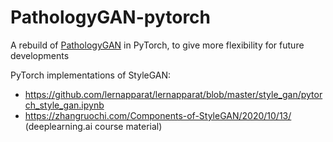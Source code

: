 # PathologyGAN-pytorch

A rebuild of [PathologyGAN](https://github.com/AdalbertoCq/Pathology-GAN) in PyTorch, to give more flexibility for future developments

PyTorch implementations of StyleGAN: 
- https://github.com/lernapparat/lernapparat/blob/master/style_gan/pytorch_style_gan.ipynb 
- https://zhangruochi.com/Components-of-StyleGAN/2020/10/13/ (deeplearning.ai course material)
